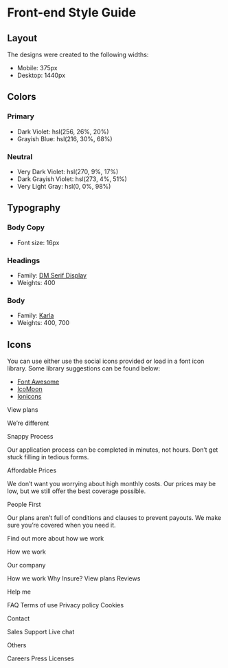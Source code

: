 # Front-end Style Guide

## Layout

The designs were created to the following widths:

- Mobile: 375px
- Desktop: 1440px

## Colors

### Primary

- Dark Violet: hsl(256, 26%, 20%)
- Grayish Blue: hsl(216, 30%, 68%)

### Neutral

- Very Dark Violet: hsl(270, 9%, 17%)
- Dark Grayish Violet: hsl(273, 4%, 51%)
- Very Light Gray: hsl(0, 0%, 98%)

## Typography

### Body Copy

- Font size: 16px

### Headings

- Family: [DM Serif Display](https://fonts.google.com/specimen/DM+Serif+Display)
- Weights: 400

### Body

- Family: [Karla](https://fonts.google.com/specimen/Karla)
- Weights: 400, 700

## Icons

You can use either use the social icons provided or load in a font icon library. Some library suggestions can be found below:

- [Font Awesome](https://fontawesome.com)
- [IcoMoon](https://icomoon.io)
- [Ionicons](https://ionicons.com)




View plans



We’re different

 Snappy Process

 Our application process can be completed in minutes, not hours. Don’t get
 stuck filling in tedious forms.

 Affordable Prices

 We don’t want you worrying about high monthly costs. Our prices may be low,
 but we still offer the best coverage possible.

 People First

 Our plans aren’t full of conditions and clauses to prevent payouts. We make
 sure you’re covered when you need it.

 Find out more about how we work

 How we work

 Our company

 How we work
 Why Insure?
 View plans
 Reviews

 Help me

 FAQ
 Terms of use
 Privacy policy
 Cookies

 Contact

 Sales
 Support
 Live chat

 Others

 Careers
 Press
 Licenses
